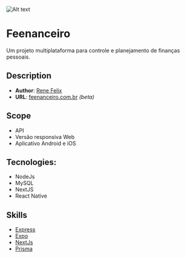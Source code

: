 ![Alt text](https://i.imgur.com/1ulcThc.png "Feenanceiro")

# Feenanceiro
Um projeto multiplataforma para controle e planejamento de finanças pessoais.

## Description
* **Author**: [Rene Felix](https://github.com/renebfelix)
* **URL**: [feenanceiro.com.br](https://feenanceiro.com.br/) *(beta)*

## Scope
* API
* Versão responsiva Web
* Aplicativo Android e iOS

## Tecnologies:
* NodeJs
* MySQL
* NextJS
* React Native

## Skills
* [Express](https://expressjs.com/)
* [Expo](https://expo.dev/)
* [NextJs](https://nextjs.org/)
* [Prisma](https://www.prisma.io/)
